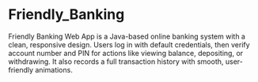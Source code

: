 # Friendly_Banking
Friendly Banking Web App is a Java-based online banking system with a clean, responsive design. Users log in with default credentials, then verify account number and PIN for actions like viewing balance, depositing, or withdrawing. It also records a full transaction history with smooth, user-friendly animations.
